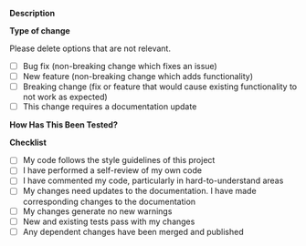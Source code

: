 <!-- PLEASE READ -->
<!--
Before opening a PR, please note these guidelines:

- Each PR should only address ONE topic and have an associated issue
- No hardcoded or paths to personal directories should be present
- No temporary or backup files should be committed
- Any code that was disabled by being commented out should be removed
-->

**Description**

<!-- Please include relevant motivation and context. -->
<!-- Please include a summary of the change and which issue is fixed. -->
<!-- List any dependencies that are required for this change. -->

<!-- Please provide reference to the issue this pull request is addressing. -->
<!-- For e.g. Fixes #IssueNumber -->

**Type of change**

Please delete options that are not relevant.

- [ ] Bug fix (non-breaking change which fixes an issue)
- [ ] New feature (non-breaking change which adds functionality)
- [ ] Breaking change (fix or feature that would cause existing functionality to not work as expected)
- [ ] This change requires a documentation update

**How Has This Been Tested?**

<!-- Please describe the tests that you ran to verify your changes and on the platforms these tests were conducted. -->
<!-- Provide instructions so we can reproduce. -->
<!-- Please also list any relevant details for your test configuration -->

<!-- Use the following as a guide to list your tests and delete options that are not relevant. Expand as necessary. -->
<!--
- [ ] Clone and Build tests on WCOSS Dell P3
- [ ] Cycled test on Orion
- [ ] Forecast-only test on Hera
-->
  
**Checklist**

- [ ] My code follows the style guidelines of this project
- [ ] I have performed a self-review of my own code
- [ ] I have commented my code, particularly in hard-to-understand areas
- [ ] My changes need updates to the documentation. I have made corresponding changes to the documentation
- [ ] My changes generate no new warnings
- [ ] New and existing tests pass with my changes
- [ ] Any dependent changes have been merged and published
